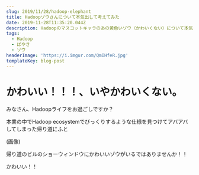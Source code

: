 ```yaml
---
slug: 2019/11/28/hadoop-elephant
title: Hadoopゾウさんについて本気出して考えてみた
date: 2019-11-28T11:35:20.044Z
description: Hadoopのマスコットキャラのあの黄色いゾウ（かわいくない）について本気出して考えてみた記事です。
tags:
  - Hadoop
  - ぼやき
  - ゾウ
headerImage: 'https://i.imgur.com/QmIHfeR.jpg'
templateKey: blog-post
---
```

# かわいい！！！、いやかわいくない。

みなさん、Hadoopライフをお過ごしですか？

本業の中でHadoop ecosystemでびっくりするような仕様を見つけてアバアバしてしまった帰り道にふと

(画像)

帰り道のビルのショーウィンドウにかわいいゾウがいるではありませんか！！

かわいい！！
